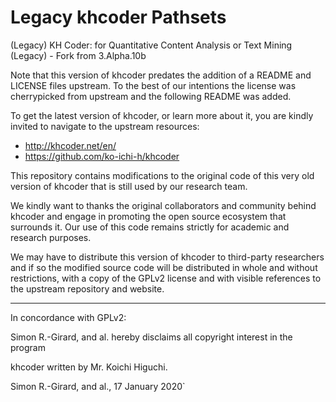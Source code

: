 # Legacy khcoder Pathsets
(Legacy) KH Coder: for Quantitative Content Analysis or Text Mining (Legacy) - Fork from 3.Alpha.10b

Note that this version of khcoder predates the addition of a README and LICENSE files upstream. To the best of our intentions the license was cherrypicked from upstream and the following README was added.

To get the latest version of khcoder, or learn more about it, you are kindly invited to navigate to the upstream resources: 

- http://khcoder.net/en/
- https://github.com/ko-ichi-h/khcoder

This repository contains modifications to the original code of this very old version of khcoder that is still used by our research team.

We kindly want to thanks the original collaborators and community behind khcoder and engage in promoting the open source ecosystem that surrounds it. Our use of this code remains strictly for academic and research purposes. 

We may have to distribute this version of khcoder to third-party researchers and if so the modified source code will be distributed in whole and without restrictions, with a copy of the GPLv2 license and with visible references to the upstream repository and website.

------------------

In concordance with GPLv2:

Simon R.-Girard, and al. hereby disclaims all copyright interest in the program

khcoder written by Mr. Koichi Higuchi.

Simon R.-Girard, and al., 17 January 2020`
